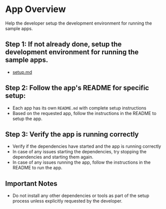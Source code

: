 # App Overview

Help the developer setup the development environment for running the sample apps.

## Step 1: If not already done, setup the development environment for running the sample apps.

- [setup.md](./setup.md)

## Step 2: Follow the app's README for specific setup:

- Each app has its own `README.md` with complete setup instructions
- Based on the requested app, follow the instructions in the README to setup the app.

## Step 3: Verify the app is running correctly

- Verify if the dependencies have started and the app is running correctly
- In case of any issues starting the dependencies, try stopping the dependencies and starting them again.
- In case of any issues running the app, follow the instructions in the README to run the app.

## Important Notes
- Do not install any other dependencies or tools as part of the setup process unless explicitly requested by the developer.
